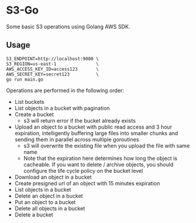 # S3-Go
Some basic S3 operations using Golang AWS SDK.
## Usage
```
S3_ENDPOINT=http://localhost:9000 \
S3_REGION=us-east-1               \
AWS_ACCESS_KEY_ID=access123       \
AWS_SECRET_KEY=secret123          \
go run main.go
```
Operations are performed in the following order:
- List buckets
- List objects in a bucket with pagination
- Create a bucket
  - s3 will return error if the bucket already exists
- Upload an object to a bucket with public read access and 3 hour expiration, intelligently buffering large files into smaller chunks and sending them in parallel across multiple goroutines
  - s3 will overwrite the existing file when you upload the file with same name
  - Note that the expiration here determines how long the object is cacheable. If you want to delete / archive objects, you should configure the life cycle policy on the bucket level
- Download an object in a bucket
- Create presigned url of an object with 15 minutes expiration
- List objects in a bucket
- Delete an object in a bucket
- Put an object to a bucket
- Delete all objects in a bucket
- Delete a bucket
